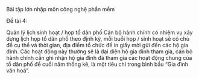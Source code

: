 Bài tập lớn nhập môn công nghệ phần mềm

Đề tài 4:

Quản lý lịch sinh hoạt / họp tổ dân phố
Cán bộ hành chính có nhiệm vụ xây dựng lịch họp tổ dân phố theo định kỳ, mỗi buổi
họp / sinh hoạt sẽ có chủ đề cụ thể và thời gian, địa điểm tổ chức để in giấy mời
gửi đến các hộ gia đình. Các hoạt động này thường sẽ là đại diện hộ gia đình tham
gia, cán bộ hành chính cần ghi nhận hộ gia đình đã tham gia các hoạt động chung 
của tổ dân phố để cuối năm thống kê, là một tiêu chí trong bình bầu “Gia đình văn
hoá”.
